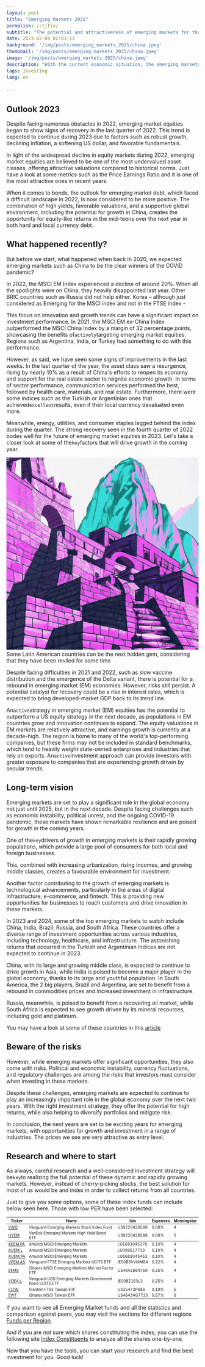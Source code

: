 ```yaml
---
layout: post 
title: "Emerging Markets 2025"
permalink: /:title/ 
subtitle: "The potential and attractiveness of emerging markets for the years 2023 and 2024"
date: 2023-02-04 02:01:13 
background: '/img/posts/emerging_markets_2025/china.jpeg' 
thumbnail: '/img/posts/emerging_markets_2025/china.jpeg'
image: '/img/posts/emerging_markets_2025/china.jpeg'
description: "With the current economic situation, the emerging markets are becoming more and more attractive for investors. In this article, we will discuss the potential and attractiveness of emerging markets for the years 2023 and 2024."
tags: Investing 
lang: en

---
```


## Outlook 2023

<div class="text-article">
Despite facing numerous obstacles in 2022, emerging market equities began to show signs of recovery in the last quarter of 2022. This trend is expected to continue during 2023 due to factors such as robust growth, declining inflation, a softening US dollar, and favorable fundamentals.

</div>

In light of the widespread decline in equity markets during 2022, emerging market equities are believed to be one of the most undervalued asset classes, offering attractive valuations compared to historical norms. Just have a look at some metrics such as the Price Earnings Ratio and it is one of the most attractive ones in recent years.

When it comes to bonds, the outlook for emerging market debt, which faced a difficult landscape in 2022, is now considered to be more positive. The combination of high yields, favorable valuations, and a supportive global environment, including the potential for growth in China, creates the opportunity for equity-like returns in the mid-teens over the next year in both hard and local currency debt.



## What happened recently?

But before we start, what happened when back in 2020, we expected emerging markets such as China to be the clear winners of the COVID pandemic?

In 2022, the MSCI EM Index experienced a decline of around 20%. When all the spotlights were on China, they heavily disappointed last year. Other BRIC countries such as Russia did not help either. Korea – although just considered as Emerging for the MSCI index and not in the FTSE index -

This focus on innovation and growth trends can have a significant impact on investment performance. In 2021, the MSCI EM ex-China Index outperformed the MSCI China Index by a margin of 32 percentage points, showcasing the benefits of` actively `targeting emerging market equities. Regions such as Argentina, India, or Turkey had something to do with this performance.

However, as said, we have seen some signs of improvements in the last weeks. In the last quarter of the year, the asset class saw a resurgence, rising by nearly 10% as a result of China's efforts to reopen its economy and support for the real estate sector to reignite economic growth. In terms of sector performance, communication services performed the best, followed by health care, materials, and real estate. Furthermore, there were some indices such as the Turkish or Argentinian ones that achieved` excellent `results, even if their local currency devaluated even more.

Meanwhile, energy, utilities, and consumer staples lagged behind the index during the quarter. The strong recovery seen in the fourth quarter of 2022 bodes well for the future of emerging market equities in 2023. Let's take a closer look at some of the` key `factors that will drive growth in the coming year.

<p>
    <img class="img-fluid" src="/img/posts/emerging_markets_2025/machu.jpeg" alt="Hidden secrets">
    <span class="caption text-muted">Some Latin American countries can be the next hidden gem, considering that they have been reviled for some time </span>
</p>

Despite facing difficulties in 2021 and 2022, such as slow vaccine distribution and the emergence of the Delta variant, there is potential for a rebound in emerging market (EM) economies. However, risks still persist. A potential catalyst for recovery could be a rise in interest rates, which is expected to bring developed-market GDP back to its trend line.

An` active `strategy in emerging market (EM) equities has the potential to outperform a US equity strategy in the next decade, as populations in EM countries grow and innovation continues to expand. The equity valuations in EM markets are relatively attractive, and earnings growth is currently at a decade-high. The region is home to many of the world's top-performing companies, but these firms may not be included in standard benchmarks, which tend to heavily weight state-owned enterprises and industries that rely on exports. An` active `investment approach can provide investors with greater exposure to companies that are experiencing growth driven by secular trends.

## Long-term vision

Emerging markets are set to play a significant role in the global economy not just until 2025, but in the next decade. Despite facing challenges such as economic instability, political unrest, and the ongoing COVID-19 pandemic, these markets have shown remarkable resilience and are poised for growth in the coming years.

One of the` key `drivers of growth in emerging markets is their rapidly growing populations, which provide a large pool of consumers for both local and foreign businesses.

This, combined with increasing urbanization, rising incomes, and growing middle classes, creates a favourable environment for investment.

Another factor contributing to the growth of emerging markets is technological advancements, particularly in the areas of digital infrastructure, e-commerce, and fintech. This is providing new opportunities for businesses to reach customers and drive innovation in these markets.

In 2023 and 2024, some of the top emerging markets to watch include China, India, Brazil, Russia, and South Africa. These countries offer a diverse range of investment opportunities across various industries, including technology, healthcare, and infrastructure. The astonishing returns that occurred in the Turkish and Argentinian indices are not expected to continue in 2023.

China, with its large and growing middle class, is expected to continue to drive growth in Asia, while India is poised to become a major player in the global economy, thanks to its large and youthful population. In South America, the 2 big players, Brazil and Argentina, are set to benefit from a rebound in commodities prices and increased investment in infrastructure.

Russia, meanwhile, is poised to benefit from a recovering oil market, while South Africa is expected to see growth driven by its mineral resources, including gold and platinum.

You may have a look at some of these countries in this [article](https://mrfreire.net/top-emerging-countries-2022/)

## Beware of the risks

However, while emerging markets offer significant opportunities, they also come with risks. Political and economic instability, currency fluctuations, and regulatory challenges are among the risks that investors must consider when investing in these markets.

Despite these challenges, emerging markets are expected to continue to play an increasingly important role in the global economy over the next two years. With the right investment strategy, they offer the potential for high returns, while also helping to diversify portfolios and mitigate risk.

In conclusion, the next years are set to be exciting years for emerging markets, with opportunities for growth and investment in a range of industries. The prices we see are very attractive as entry level.

## Research and where to start

As always, careful research and a well-considered investment strategy will be` key `to realizing the full potential of these dynamic and rapidly growing markets. However, instead of cherry-picking stocks, the best solution for most of us would be and index in order to collect returns from all countries.

Just to give you some options, some of these index funds can include below seen here. Those with low PER have been selected:

<div>

<table class="table table-responsive">
<thead>
<th style="font-size: 10px;">Ticker</th> <th style="font-size: 10px;">Name</th> <th style="font-size: 10px;">Isin</th> <th style="font-size: 10px;">Expenses</th> <th style="font-size: 10px;">Morningstar</th>
</thead>

<tr> 
<td style="font-size: 10px;"><a href="https:F//finance.mrfreire.net/security_search/security_search_results/VWO">VWO</a></td> <td style="font-size: 10px;">Vanguard Emerging Markets Stock Index Fund
</td> <td style="font-size: 10px;">US9220428588</td><td style="font-size: 10px;">0.08%</td> <td style="font-size: 10px;">4</td>
</tr>

<tr>
<td style="font-size: 10px;"><a href="https://finance.mrfreire.net/security_search/security_search_results/HYEM">HYEM</a></td> <td style="font-size: 10px;">VanEck Emerging Markets High Yield Bond ETF
</td> <td style="font-size: 10px;">US9220428588</td><td style="font-size: 10px;">0.08%</td> <td style="font-size: 10px;">5</td>
</tr>

<tbody> <tr> 
<td style="font-size: 10px;"><a href="https://finance.mrfreire.net/security_search/security_search_results/AEEM.PA">AEEM.PA</a></td> <td style="font-size: 10px;">Amundi MSCI Emerging Markets</td> <td style="font-size: 10px;">LU1681045370</td> <td style="font-size: 10px;">0.10%</td> <td style="font-size: 10px;">4</td></tr> 
<tr> 
<td style="font-size: 10px;">
<a href="https://finance.mrfreire.net/security_search/security_search_results/AUEM.L">AUEM.L</a></td> <td style="font-size: 10px;">Amundi MSCI Emerging Markets</td> <td style="font-size: 10px;">LU099617713</td> <td style="font-size: 10px;">0.10%</td> <td style="font-size: 10px;">4</td>
</tr> 
<tr> 
<td style="font-size: 10px;"><a href="https://finance.mrfreire.net/security_search/security_search_results/AUEM.PA">AUEM.PA</a></td> <td style="font-size: 10px;">Amundi MSCI Emerging Markets</td> <td style="font-size: 10px;">LU1681045453</td><td style="font-size: 10px;">0.10%</td> <td style="font-size: 10px;">4</td>
</tr>

<tr> 
<td style="font-size: 10px;"><a href="https://finance.mrfreire.net/security_search/security_search_results/VFEM.AS">VFEM.AS</a></td> <td style="font-size: 10px;">Vanguard FTSE Emerging Markets UCITS ETF
</td> <td style="font-size: 10px;">IE00B3VVMM84</td><td style="font-size: 10px;">0.22%</td> <td style="font-size: 10px;">4</td>
</tr>


<tr> 
<td style="font-size: 10px;"><a href="https://finance.mrfreire.net/security_search/security_search_results/EEMS">EEMS</a></td> <td style="font-size: 10px;">iShares MSCI Emerging Markets Min Vol Factor ETF
</td> <td style="font-size: 10px;">US4642864759</td><td style="font-size: 10px;">0.25%</td> <td style="font-size: 10px;">4</td>
</tr>

<tr> 
<td style="font-size: 10px;"><a href="https://finance.mrfreire.net/security_search/security_search_results/VDEA.L">VDEA.L</a></td> <td style="font-size: 10px;">Vanguard USD Emerging Markets Government Bond UCITS ETF
</td> <td style="font-size: 10px;">IE00BZ163L3</td><td style="font-size: 10px;">0.25%</td> <td style="font-size: 10px;">4</td>
</tr>

<tr> 
<td style="font-size: 10px;"><a href="https://finance.mrfreire.net/security_search/security_search_results/FLTW">FLTW</a></td> <td style="font-size: 10px;">Franklin FTSE Taiwan ETF
</td> <td style="font-size: 10px;">US35473P686</td><td style="font-size: 10px;">0.19%</td> <td style="font-size: 10px;">5</td>
</tr>

<tr>
<td style="font-size: 10px;"><a href="https://finance.mrfreire.net/security_search/security_search_results/EWT">EWT</a></td> <td style="font-size: 10px;">iShares MSCI Taiwan ETF
</td> <td style="font-size: 10px;">US46434G7723</td><td style="font-size: 10px;">0.57%</td> <td style="font-size: 10px;">5</td>
</tr>

</tbody>
</table>

</div>

If you want to see all Emerging Market funds and all the statistics and comparison against peers, you may visit the sections for different regions [Funds per Region](https://finance.mrfreire.net/funds/funds_region).

And if you are not sure which shares constituting the index, you can use the following site [Index Constituents](https://finance.mrfreire.net/security_search/constituents) to analyze all the shares one-by-one.

Now that you have the tools, you can start your research and find the best investment for you. Good luck!